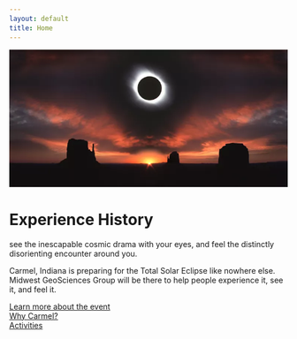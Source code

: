 ```yaml
---
layout: default
title: Home
---
```

![Total Solar Eclipse](/assets/images/total-solar-eclipse-2024.webp)

# Experience History

see the inescapable cosmic drama with your eyes, and feel the distinctly disorienting encounter around you.

Carmel, Indiana is preparing for the Total Solar Eclipse like nowhere else. Midwest GeoSciences Group will be there to help people experience it, see it, and feel it.

[Learn more about the event](/total-solar-eclipse-2024/event)<br>
[Why Carmel?](/total-solar-eclipse-2024/why-carmel)<br>
[Activities](/total-solar-eclipse-2024/activities)<br>
